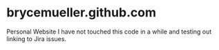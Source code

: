 # brycemueller.github.com
Personal Website
I have not touched this code in a while and testing out linking to Jira issues. 
